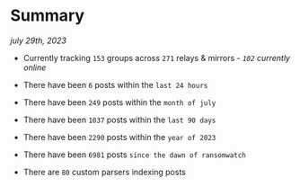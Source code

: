 
# Summary
_july 29th, 2023_

- Currently tracking `153` groups across `271` relays & mirrors - _`102` currently online_

- There have been `6` posts within the `last 24 hours`

- There have been `249` posts within the `month of july`

- There have been `1037` posts within the `last 90 days`

- There have been `2290` posts within the `year of 2023`

- There have been `6981` posts `since the dawn of ransomwatch`

- There are `80` custom parsers indexing posts
